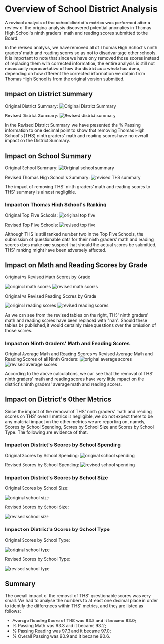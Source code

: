 # Overview of School District Analysis
A revised analysis of the school district's metrics was performed after a review of the original analysis discovered potential anomalies in Thomas High School's ninth graders' math and reading scores submitted to the Board. 

In the revised analysis, we have removed all of Thomas High School's ninth graders' math and reading scores so as not to disadvantage other schools. It is important to note that since we have only removed those scores instead of replacing them with corrected information, the entire analysis is still not necessarily representative of how the district as a whole has done, depending on how different the corrected information we obtain from Thomas High School is from the original version submitted.

## Impact on District Summary
Original District Summary:
![Original District Summary](https://github.com/hwaijiinlee/School_District_Analysis/blob/main/Resources/original_district_summary.png)

Revised District Summary:
![Revised district summary](https://github.com/hwaijiinlee/School_District_Analysis/blob/main/Resources/revised_district_summary.png)

In the Revised District Summary, we have presented the % Passing information to one decimal point to show that removing Thomas High School's (THS) ninth graders' math and reading scores have no overall impact on the District Summary.

## Impact on School Summary
Original School Summary:
![Original school summary](https://github.com/hwaijiinlee/School_District_Analysis/blob/main/Resources/original_per_school_summary.png)

Revised Thomas High School's Summary:
![revised THS summary](https://github.com/hwaijiinlee/School_District_Analysis/blob/main/Resources/revised_per_school_summary.png)

The impact of removing THS' ninth graders' math and reading scores to THS' summary is almost negligible.

### Impact on Thomas High School's Ranking
Original Top Five Schools:
![original top five](https://github.com/hwaijiinlee/School_District_Analysis/blob/main/Resources/original_top_five.png)

Revised Top Five Schools:
![revised top five](https://github.com/hwaijiinlee/School_District_Analysis/blob/main/Resources/revised_top_five.png)

Although THS is still ranked number two in the Top Five Schools, the submission of questionable data for their ninth graders' math and reading scores does make one suspect that should the actual scores be submitted, THS' ranking might have been adversely affected.

## Impact on Math and Reading Scores by Grade
Original vs Revised Math Scores by Grade

![original math scores](https://github.com/hwaijiinlee/School_District_Analysis/blob/main/Resources/original_math_scores_by_grade.png)
![revised math scores](https://github.com/hwaijiinlee/School_District_Analysis/blob/main/Resources/revised_math_scores_by_grade.png)

Original vs Revised Reading Scores by Grade

![original reading scores](https://github.com/hwaijiinlee/School_District_Analysis/blob/main/Resources/original_reading_scores_by_grade.png)
![revised reading scores](https://github.com/hwaijiinlee/School_District_Analysis/blob/main/Resources/revised_reading_scores_by_grade.png)

As we can see from the revised tables on the right, THS' ninth graders' math and reading scores have been replaced with "nan". Should these tables be published, it would certainly raise questions over the omission of those scores.

### Impact on Ninth Graders' Math and Reading Scores
Original Average Math and Reading Scores vs Revised Average Math and Reading Scores of all Ninth Graders:
![original average scores](https://github.com/hwaijiinlee/School_District_Analysis/blob/main/Resources/original_ninth_grade_scores.png)
![revised average scores](https://github.com/hwaijiinlee/School_District_Analysis/blob/main/Resources/revised_ninth_grade_scores.png)

According to the above calculations, we can see that the removal of THS' ninth graders' math and reading scores have very little impact on the district's ninth graders' average math and reading scores.

## Impact on District's Other Metrics
Since the impact of the removal of THS' ninth graders' math and reading scores on THS' overall metrics is negligible, we do not expect there to be any material impact on the other metrics we are reporting on, namely, Scores by School Spending, Scores by School Size and Scores by School Type. The following are evidence of that.

### Impact on District's Scores by School Spending
Original Scores by School Spending:
![original school spending](https://github.com/hwaijiinlee/School_District_Analysis/blob/main/Resources/original_scores_by_spending.png)

Revised Scores by School Spending:
![revised school spending](https://github.com/hwaijiinlee/School_District_Analysis/blob/main/Resources/revised_scores_by_spending.png)

### Impact on District's Scores by School Size
Original Scores by School Size:

![original school size](https://github.com/hwaijiinlee/School_District_Analysis/blob/main/Resources/original_scores_by_size.png)

Revised Scores by School Size:

![revised school size](https://github.com/hwaijiinlee/School_District_Analysis/blob/main/Resources/revised_scores_by_size.png)


### Impact on District's Scores by School Type
Original Scores by School Type:

![original school type](https://github.com/hwaijiinlee/School_District_Analysis/blob/main/Resources/original_scores_by_type.png)

Revised Scores by School Type:

![revised school type](https://github.com/hwaijiinlee/School_District_Analysis/blob/main/Resources/revised_scores_by_type.png)

## Summary
The overall impact of the removal of THS' questionable scores was very small. We had to analyse the numbers to at least one decimal place in order to identify the differences within THS' metrics, and they are listed as follows:
- Average Reading Score of THS was 83.8 and it became 83.9;
- % Passing Math was 93.3 and it became 93.2;
- % Passing Reading was 97.3 and it became 97.0;
- % Overall Passing was 90.9 and it became 90.6.


